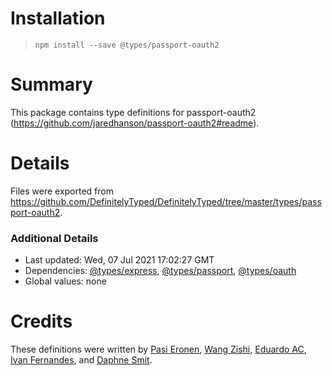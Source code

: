 # Installation
> `npm install --save @types/passport-oauth2`

# Summary
This package contains type definitions for passport-oauth2 (https://github.com/jaredhanson/passport-oauth2#readme).

# Details
Files were exported from https://github.com/DefinitelyTyped/DefinitelyTyped/tree/master/types/passport-oauth2.

### Additional Details
 * Last updated: Wed, 07 Jul 2021 17:02:27 GMT
 * Dependencies: [@types/express](https://npmjs.com/package/@types/express), [@types/passport](https://npmjs.com/package/@types/passport), [@types/oauth](https://npmjs.com/package/@types/oauth)
 * Global values: none

# Credits
These definitions were written by [Pasi Eronen](https://github.com/pasieronen), [Wang Zishi](https://github.com/WangZishi), [Eduardo AC](https://github.com/EduardoAC), [Ivan Fernandes](https://github.com/ivan94), and [Daphne Smit](https://github.com/daphnesmit).
